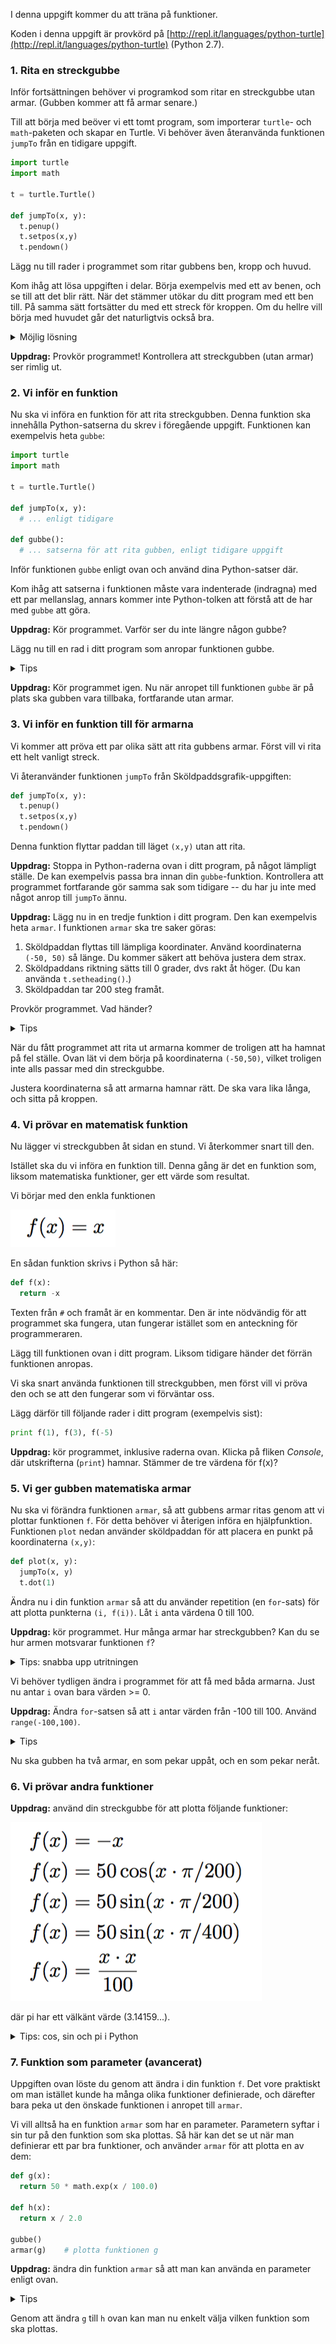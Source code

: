 I denna uppgift kommer du att träna på funktioner.

Koden i denna uppgift är provkörd på [http://repl.it/languages/python-turtle](http://repl.it/languages/python-turtle) (Python 2.7).

### 1. Rita en streckgubbe

Inför fortsättningen behöver vi programkod som ritar en streckgubbe utan armar. (Gubben kommer att få armar senare.)

Till att börja med beöver vi ett tomt program, som importerar `turtle`- och `math`-paketen och skapar en Turtle. Vi behöver även återanvända funktionen `jumpTo` från en tidigare uppgift.

```python
import turtle
import math

t = turtle.Turtle()

def jumpTo(x, y):
  t.penup()
  t.setpos(x,y)
  t.pendown()
```

Lägg nu till rader i programmet som ritar gubbens ben, kropp och huvud.

Kom ihåg att lösa uppgiften i delar. Börja exempelvis med ett av benen, och se till att det blir rätt. När det stämmer utökar du ditt program med ett ben till. På samma sätt fortsätter du med ett streck för kroppen. Om du hellre vill börja med huvudet går det naturligtvis också bra.

<details>
<summary markdown="span">
Möjlig lösning
</summary>
<p>
Följande Python-program ritar en enkel streckgubbe, med en cirkel som huvud.

```python
import turtle

t = turtle.Turtle()

t.setheading(225)
t.forward(100)
t.left(180)
t.forward(100)
t.right(90)
t.forward(100)
t.left(180)
t.forward(100)
t.right(45)
t.forward(200)
t.right(90)
t.forward(50)
t.left(90)
for sida in range(3):
  t.forward(100)
  t.left(90)
t.forward(50)
```
</p>
</details>

**Uppdrag:** Provkör programmet! Kontrollera att streckgubben (utan armar) ser rimlig ut.

### 2. Vi inför en funktion

Nu ska vi införa en funktion för att rita streckgubben. Denna funktion ska innehålla Python-satserna du skrev i föregående uppgift. Funktionen kan exempelvis heta `gubbe`:

```python
import turtle
import math

t = turtle.Turtle()

def jumpTo(x, y):
  # ... enligt tidigare

def gubbe():
  # ... satserna för att rita gubben, enligt tidigare uppgift
```

Inför funktionen `gubbe` enligt ovan och använd dina Python-satser där.

Kom ihåg att satserna i funktionen måste vara indenterade (indragna) med ett par mellanslag, annars kommer inte Python-tolken att förstå att de har med `gubbe` att göra.

**Uppdrag:** Kör programmet. Varför ser du inte längre någon gubbe?

Lägg nu till en rad i ditt program som anropar funktionen gubbe.

<details>
<summary markdown="span">
Tips
</summary>
<p>
Jämför med vimpel-exemplet i uppgiften Sköldpaddsgrafik om du är osäker.
</p>
</details>

**Uppdrag:** Kör programmet igen. Nu när anropet till funktionen `gubbe` är på plats ska gubben vara tillbaka, fortfarande utan armar.

### 3. Vi inför en funktion till för armarna

Vi kommer att pröva ett par olika sätt att rita gubbens armar. Först vill vi rita ett helt vanligt streck.

Vi återanvänder funktionen `jumpTo` från Sköldpaddsgrafik-uppgiften:

```python
def jumpTo(x, y):
  t.penup()
  t.setpos(x,y)
  t.pendown()
```

Denna funktion flyttar paddan till läget `(x,y)` utan att rita.

**Uppdrag:** Stoppa in Python-raderna ovan i ditt program, på något lämpligt ställe. De kan exempelvis passa bra innan din `gubbe`-funktion. Kontrollera att programmet fortfarande gör samma sak som tidigare -- du har ju inte med något anrop till `jumpTo` ännu.

**Uppdrag:** Lägg nu in en tredje funktion i ditt program. Den kan exempelvis heta `armar`. I funktionen `armar` ska tre saker göras:

1. Sköldpaddan flyttas till lämpliga koordinater. Använd koordinaterna `(-50, 50)` så länge. Du kommer säkert att behöva justera dem strax.
2. Sköldpaddans riktning sätts till 0 grader, dvs rakt åt höger. (Du kan använda `t.setheading()`.)
3. Sköldpaddan tar 200 steg framåt.

Provkör programmet. Vad händer?

<details>
<summary markdown="span">
Tips
</summary>
<p>
Kom ihåg att funktionen `armar` måste anropas, precis som `gubbe`.
</p>
</details>

När du fått programmet att rita ut armarna kommer de troligen att ha hamnat på fel ställe. Ovan lät vi dem börja på koordinaterna `(-50,50)`, vilket troligen inte alls passar med din streckgubbe.

Justera koordinaterna så att armarna hamnar rätt. De ska vara lika långa, och sitta på kroppen.

### 4. Vi prövar en matematisk funktion

Nu lägger vi streckgubben åt sidan en stund. Vi återkommer snart till den.

Istället ska du vi införa en funktion till. Denna gång är det en funktion som, liksom matematiska funktioner, ger ett värde som resultat.

Vi börjar med den enkla funktionen

<img src="f1.png">

En sådan funktion skrivs i Python så här:

```python
def f(x):
  return -x
```

Texten från `#` och framåt är en kommentar. Den är inte nödvändig för att programmet ska fungera, utan fungerar istället som en anteckning för programmeraren.

Lägg till funktionen ovan i ditt program. Liksom tidigare händer det förrän funktionen anropas.

Vi ska snart använda funktionen till streckgubben, men först vill vi pröva den och se att den fungerar som vi förväntar oss.

Lägg därför till följande rader i ditt program (exempelvis sist):

```python
print f(1), f(3), f(-5)
```

**Uppdrag:** kör programmet, inklusive raderna ovan. Klicka på fliken _Console_, där utskrifterna (`print`) hamnar. Stämmer de tre värdena för f(x)?

### 5. Vi ger gubben matematiska armar

Nu ska vi förändra funktionen `armar`, så att gubbens armar ritas genom att vi plottar funktionen `f`. För detta behöver vi återigen införa en hjälpfunktion. Funktionen `plot` nedan använder sköldpaddan för att placera en punkt på koordinaterna `(x,y)`:

```python
def plot(x, y):
  jumpTo(x, y)
  t.dot(1)
```

Ändra nu i din funktion `armar` så att du använder repetition (en `for`-sats) för att plotta punkterna `(i, f(i))`. Låt `i` anta värdena 0 till 100.

**Uppdrag:** kör programmet. Hur många armar har streckgubben? Kan du se hur armen motsvarar funktionen `f`?

<details>
<summary markdown="span">
Tips: snabba upp utritningen
</summary>
<p>
Det är många punkter som ska plottas. Man kan snabba upp Turtle-grafiken genom att bara uppdatera fönstret (exempelvis) var 20:e gång. Stoppa in följande rad i ditt program, direkt efter raden `t = turtle.Turtle()`:

```python
t.getscreen().tracer(20)
```
</p>
</details>

Vi behöver tydligen ändra i programmet för att få med båda armarna. Just nu antar `i` ovan bara värden >= 0.

**Uppdrag:** Ändra `for`-satsen så att `i` antar värden från -100 till 100. Använd `range(-100,100)`.

<details>
<summary markdown="span">
Tips
</summary>
<p>
```python
def armar():
  for i in range(-100, 100):
    # ...
```
  </p>

</details>

Nu ska gubben ha två armar, en som pekar uppåt, och en som pekar neråt.

### 6. Vi prövar andra funktioner

**Uppdrag:** använd din streckgubbe för att plotta följande funktioner:

<img src="f2.png">

där pi har ett välkänt värde (3.14159...).

<details>
<summary markdown="span">
Tips: cos, sin och pi i Python
</summary>
<p>
I Python skrivs sin(x) som `math.sin(x)` och pi som `math.pi`. Detta förutsätter att man i början av programmet skrivit `import math`, som vi gjort.
</p>
</details>

### 7. Funktion som parameter (avancerat)

Uppgiften ovan löste du genom att ändra i din funktion `f`. Det vore praktiskt om man istället kunde ha många olika funktioner definierade, och därefter bara peka ut den önskade funktionen i anropet till `armar`.

Vi vill alltså ha en funktion `armar` som har en parameter. Parametern syftar i sin tur på den funktion som ska plottas. Så här kan det se ut när man definierar ett par bra funktioner, och använder `armar` för att plotta en av dem:

```python
def g(x):
  return 50 * math.exp(x / 100.0)

def h(x):
  return x / 2.0

gubbe()
armar(g)    # plotta funktionen g
```

**Uppdrag:** ändra din funktion `armar` så att man kan använda en parameter enligt ovan.

<details>
<summary markdown="span">
Tips
</summary>
<p>
I `armar` används namnet `f` för att bestämma vilken funktion som ska plottas. Låt `f` vara en parameter till `armar`, på samma sätt som `x` och `y` är parametrar till `jumpTo`.
</p>
</details>

Genom att ändra `g` till `h` ovan kan man nu enkelt välja vilken funktion som ska plottas.
